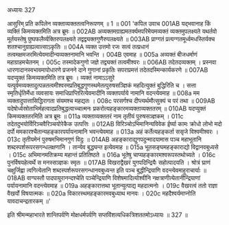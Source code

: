 अध्यायः 327

आसुरिम् प्रति कपिलेन व्यक्ताव्यक्ततत्वनिरूपणम् ॥ 1 ॥
001	'कपिल उवाच 
001AB	यद्भवानाह किं व्यक्तिं किमव्यक्तमिति अत्र ब्रूमः ॥
002AB	अव्यक्तमग्राह्यमतर्क्यमपरिमेयमव्यक्तं व्यक्तमुपलक्ष्यते यथर्तवो मूर्तयस्तेषु पुष्पफलैर्व्यक्तिरुपलक्ष्यते तद्वद्व्यक्तगुणैरुपलक्ष्यते ॥
003AB	प्राग्गतं प्रत्यग्गतमूर्ध्वमधस्तिर्यक्च शतश्चानुग्राह्यत्वात्साऽकृतिः ॥
004A	व्यक्त उत्तमो रजः सत्वं तत्प्रधानं तत्वमक्षमजरमित्येवमादीन्यव्यक्तनामानि भवन्ति ।
004B	एवमाह ॥
005a	अव्यक्तं बीजधर्माणं महाग्राहमचेतनम् ।
005c	तस्मादेकगुणो जज्ञे तद्व्यक्तं तत्वमीश्वरः ॥
006AB	तदेतदव्यक्तम् । प्रस्नवा धारणादानस्वभावमापोधारणे प्रजनने दाने गुणानां प्रकृतिः सपराप्रमत्तं तदेतदस्मिन्कार्यकरणे ॥
007AB	यदप्युक्तं किमव्यक्तमिति तत्र ब्रूमः । व्यक्तं नामाऽऽसुरे यत्पूर्वमव्यक्तादुत्पन्नतत्वमीश्वरमप्रतिबुद्धगुणस्थमेतत्पुरुषसञ्ज्ञिकं महदित्युक्तं बुद्धिरिति च । सत्ता स्मृतिर्धृतिर्मेधा व्यवसायः समाधिप्राप्तिरित्येवमादीनि व्यक्तपर्याये नामानि वदन्त्येवमाह ॥
008a	मम व्यक्तादुपात्तासिद्धिरागता संयमश्च महद्यतः ।
008c	परसर्गश्च दीप्त्यर्थमौत्सुक्यं च परं तथा ॥
009AB	यदेषोर्ध्वस्रोताभिर्महत्वादप्रतिबुद्धत्वाच्चात्मनः प्रकरोत्यहङ्कारमव्यक्ताव्यक्ततरम् ॥
010AB	यदप्युक्तं किमव्यक्ततरमिति अत्र ब्रूमः ॥
011a	व्यक्ताव्यक्ततरं नाम तृतीयं पुरुषसञ्ज्ञकम् ।
011c	तदेतदुभयोर्विरिञ्चवैरिञ्चयोरेकैक उत्पत्तिः ॥
012AB	विरिञ्चोऽभिमानिन्यविवेक ईर्ष्या कामः क्रोधो लोभो मदो दर्पो ममकारश्चैतान्यहङ्कारपर्यायनामानि भवन्त्येवमाह ॥
013a	अहं कर्तेत्यहङ्कर्ता ससृजे विश्वमीश्वरः ।
013c	तृतीयमेनं पुरुषमभिमानगुणं विदुः ॥
014AB	अहङ्काराद्युगपदुन्मादयामास पञ्च महाभूतानि शब्दस्पर्शरूपरसगन्धलक्षणानि । तान्येव बुद्ध्यन्त इत्येवमाह ॥
015a	भूतसङ्घमहङ्काराद्यो विद्वानवबुध्यसे ।
015c	अभिमानमतिक्रम्य महान्तं प्रतितिष्ठते ॥
016a	भूतेषु चाप्यहङ्कारमश्वरूपस्तथोच्यते ।
016c	पुनर्विषयहेत्वर्थे स मनस्सञ्ज्ञकः स्मृतः ॥
017AB	विखराद्वैखरं युगपदिन्द्रियैः सहोत्पादयति । श्रोत्रं घ्राणं चक्षुर्जिह्वा त्वगित्येतानि शब्दस्पर्शरूपरसगन्धानवबुध्यन्त इति पञ्च बुद्धीन्द्रियाणि वदन्त्येवमाहुराचार्याः ॥
018AB	वाग्घस्तौ पादपायुरानन्दश्चेति पञ्चेन्द्रियाणि विशेषमादित्योश्वीनि नक्षत्राणीत्येतानीन्द्रियाणां पर्यायनामानि वदन्त्येवमाह ॥
019a	अहङ्कारात्तथा भूतान्युत्पाद्य महदात्मनोः ।
019c	वैखरत्वं ततो राज्ञा वैखर्यो विषयात्मकः ॥
020a	विकारस्थमहङ्कारमवबुध्याथ मानवः ।
020c	महदैश्वर्यमाप्नोति यावदाचन्द्रतारकम् ॥' 

इति श्रीमन्महाभारते शान्तिपर्वणि मोक्षधर्मपर्वणि सप्तविंशत्यधिकत्रिशततमोऽध्यायः ॥ 327 ॥	
